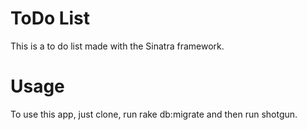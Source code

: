 # ToDo List
This is a to do list made with the Sinatra framework.

# Usage
To use this app, just clone, run rake db:migrate and then run shotgun.
